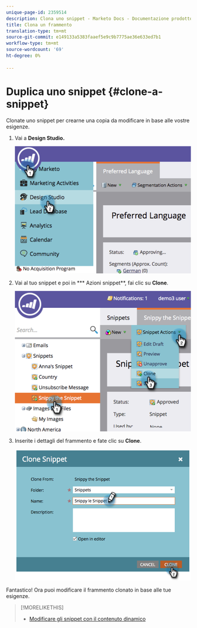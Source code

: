 ```yaml
---
unique-page-id: 2359514
description: Clona uno snippet - Marketo Docs - Documentazione prodotto
title: Clona un frammento
translation-type: tm+mt
source-git-commit: e149133a5383faaef5e9c9b7775ae36e633ed7b1
workflow-type: tm+mt
source-wordcount: '69'
ht-degree: 0%

---
```



# Duplica uno snippet {#clone-a-snippet}

Clonate uno snippet per crearne una copia da modificare in base alle vostre esigenze.

1. Vai a **Design Studio.**

   ![](assets/image2014-9-16-10-3a32-3a36.png)

1. Vai al tuo snippet e poi in *** Azioni snippet**, fai clic su **Clone**.

   ![](assets/image2014-9-16-10-3a32-3a44.png)

1. Inserite i dettagli del frammento e fate clic su **Clone**.

   ![](assets/image2014-9-16-10-3a32-3a53.png)

Fantastico! Ora puoi modificare il frammento clonato in base alle tue esigenze.

>[!MORELIKETHIS]
>
>* [Modificare gli snippet con il contenuto dinamico](edit-snippets-with-dynamic-content.md)

>



